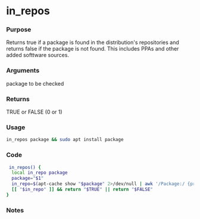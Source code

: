 # in_repos
### Purpose
Returns true if a package is found in the distribution's repositories and returns false if the package is not found. This includes PPAs and other added softtware sources.
### Arguments
package to be checked
### Returns
TRUE or FALSE (0 or 1)
### Usage
```bash
in_repos package && sudo apt install package
```
### Code
```bash
 in_repos() {
  local in_repo package
  package="$1"
  in_repo=$(apt-cache show "$package" 2>/dev/null | awk '/Package:/ {print $NF}')
  [[ "$in_repo" ]] && return "$TRUE" || return "$FALSE"
}
```
### Notes
